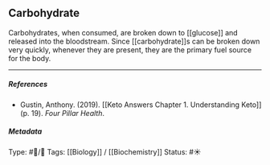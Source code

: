 ## Carbohydrate  # 

Carbohydrates, when consumed, are broken down to [[glucose]] and released into the bloodstream. Since [[carbohydrate]]s can be broken down very quickly, whenever they are present, they are the primary fuel source for the body.

___

##### References

- Gustin, Anthony. (2019). [[Keto Answers Chapter 1. Understanding Keto]] (p. 19). _Four Pillar Health_.

##### Metadata

Type: #🔵/🔵 
Tags: [[Biology]] / [[Biochemistry]] 
Status: #☀️ 